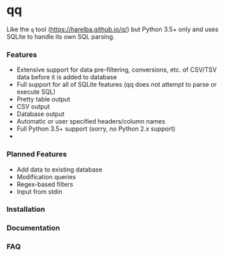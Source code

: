 # qq
Like the `q` tool (https://harelba.github.io/q/) but Python 3.5+ only and uses SQLite to handle its own SQL parsing.

### Features
* Extensive support for data pre-filtering, conversions, etc. of CSV/TSV data before it is added to database
* Full support for all of SQLite features (qq does not attempt to parse or execute SQL)
* Pretty table output
* CSV output
* Database output
* Automatic or user specified headers/column names
* Full Python 3.5+ support (sorry, no Python 2.x support)
* 

### Planned Features
* Add data to existing database
* Modification queries
* Regex-based filters
* Input from stdin

### Installation


### Documentation


### FAQ
